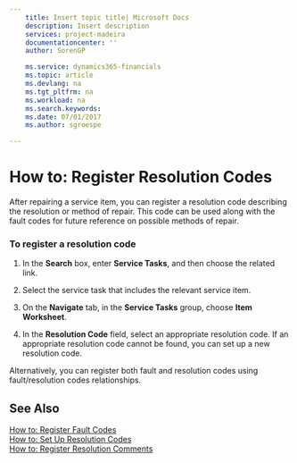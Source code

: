 ```yaml
---
    title: Insert topic title| Microsoft Docs
    description: Insert description
    services: project-madeira
    documentationcenter: ''
    author: SorenGP

    ms.service: dynamics365-financials
    ms.topic: article
    ms.devlang: na
    ms.tgt_pltfrm: na
    ms.workload: na
    ms.search.keywords:
    ms.date: 07/01/2017
    ms.author: sgroespe

---
```

# How to: Register Resolution Codes
After repairing a service item, you can register a resolution code describing the resolution or method of repair. This code can be used along with the fault codes for future reference on possible methods of repair.  
  
### To register a resolution code  
  
1.  In the **Search** box, enter **Service Tasks**, and then choose the related link.  
  
2.  Select the service task that includes the relevant service item.  
  
3.  On the **Navigate** tab, in the **Service Tasks** group, choose **Item Worksheet**.  
  
4.  In the **Resolution Code** field, select an appropriate resolution code. If an appropriate resolution code cannot be found, you can set up a new resolution code.  
  
 Alternatively, you can register both fault and resolution codes using fault\/resolution codes relationships.  
  
## See Also  
 [How to: Register Fault Codes](../how-to-register-fault-codes.md)   
 [How to: Set Up Resolution Codes](../how-to-set-up-resolution-codes.md)   
 [How to: Register Resolution Comments](../how-to-register-resolution-comments.md)